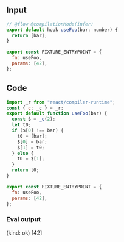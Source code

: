 
## Input

```javascript
// @flow @compilationMode(infer)
export default hook useFoo(bar: number) {
  return [bar];
}

export const FIXTURE_ENTRYPOINT = {
  fn: useFoo,
  params: [42],
};

```

## Code

```javascript
import _r from "react/compiler-runtime";
const { c: _c } = _r;
export default function useFoo(bar) {
  const $ = _c(2);
  let t0;
  if ($[0] !== bar) {
    t0 = [bar];
    $[0] = bar;
    $[1] = t0;
  } else {
    t0 = $[1];
  }
  return t0;
}

export const FIXTURE_ENTRYPOINT = {
  fn: useFoo,
  params: [42],
};

```
      
### Eval output
(kind: ok) [42]